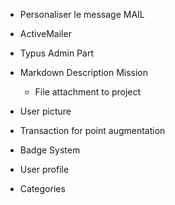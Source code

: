 
- Personaliser le message MAIL


- ActiveMailer
- Typus Admin Part
- Markdown Description Mission
    - File attachment to project
- User picture
- Transaction for point augmentation
- Badge System
- User profile
- Categories
